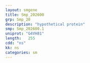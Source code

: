 ```yaml
---
layout: smgene
title: Smp_202600
grp: Smp_20
description: "hypothetical protein"
smp: Smp_202600.1
uniprot: "G4VH81"
length:   255
cdd: "ns"
kk: ns
categories: sm
---
```

